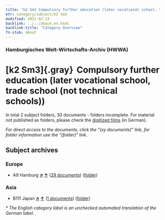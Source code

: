 ```yaml
---
title: "k2 Sm3 Compulsory further education (later vocational school, trade school (not technical schools))"
etr: category/subject/k2 Sm3
modified: 2021-03-13
backlink: ../../about.en.html
backlink-title: "Category Overview"
fn-stub: about
---
```


### Hamburgisches Welt-Wirtschafts-Archiv (HWWA)
# [k2 Sm3]{.gray}&#8201; Compulsory further education (later vocational school, trade school (not technical schools))&#160; 





In total 2 subject folders, 30 documents - folders incomplete.
For material not published as folders, please check the [digitized films](/film/h1_sh) (in German).

_For direct access to the documents, click the "(xy documents)" link, for folder information use the "(folder)" link._

## Subject archives



### Europe

- A9 Hamburg [**&nearr;**](../../../geo/i/140905/about.en.html "Hamburg (all folders)") [**&uarr;**](../../../geo/about.en.html#A9 "Country category system") (<a href="https://pm20.zbw.eu/dfgview/sh/140905,144742" title="about: Hamburg : Compulsory further education (later vocational school, trade school (not technical schools))" target="_blank">29 documents</a>) ([folder](../../../../folder/sh/1409xx/140905/1447xx/144742/about.en.html))

### Asia

- B111 Japan [**&nearr;**](../../../geo/i/141272/about.en.html "Japan (all folders)") [**&uarr;**](../../../geo/about.en.html#B111 "Country category system") (<a href="https://pm20.zbw.eu/dfgview/sh/141272,144742" title="about: Japan : Compulsory further education (later vocational school, trade school (not technical schools))" target="_blank">1 documents</a>) ([folder](../../../../folder/sh/1412xx/141272/1447xx/144742/about.en.html))


_* The English category label is an unchecked automated translation of the German label._

